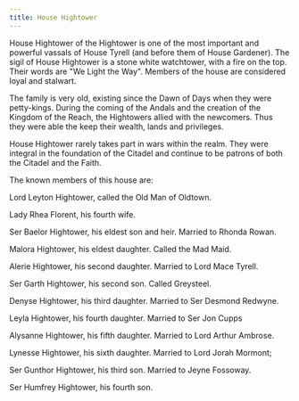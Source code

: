 ```yaml
---
title: House Hightower
---
```


House Hightower of the Hightower is one of the most important and powerful vassals of House Tyrell (and before them of House Gardener). The sigil of House Hightower is a stone white watchtower, with a fire on the top. Their words are "We Light the Way". Members of the house are considered loyal and stalwart.

The family is very old, existing since the Dawn of Days when they were petty-kings. During the coming of the Andals and the creation of the Kingdom of the Reach, the Hightowers allied with the newcomers. Thus they were able the keep their wealth, lands and privileges.

House Hightower rarely takes part in wars within the realm. They were integral in the foundation of the Citadel and continue to be patrons of both the Citadel and the Faith.

The known members of this house are:

Lord Leyton Hightower, called the Old Man of Oldtown.

Lady Rhea Florent, his fourth wife.

Ser Baelor Hightower, his eldest son and heir. Married to Rhonda Rowan.

Malora Hightower, his eldest daughter. Called the Mad Maid.

Alerie Hightower, his second daughter. Married to Lord Mace Tyrell.

Ser Garth Hightower, his second son. Called Greysteel.

Denyse Hightower, his third daughter. Married to Ser Desmond Redwyne.

Leyla Hightower, his fourth daughter. Married to Ser Jon Cupps

Alysanne Hightower, his fifth daughter. Married to Lord Arthur Ambrose.

Lynesse Hightower, his sixth daughter. Married to Lord Jorah Mormont;

Ser Gunthor Hightower, his third son. Married to Jeyne Fossoway.

Ser Humfrey Hightower, his fourth son.



